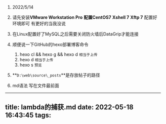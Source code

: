 1. 2022/5/14
2. 请先安装**VMware Workstation Pro**
           **配置CentOS7**
           **Xshell 7**
           **Xftp 7**
    配置好环境即可 有更好的当我没说

3. 在Linux配置好了MySQL之后需要关闭防火墙后DataGrip才能连接

4. 顺便说一下GitHub的hexo部署博客命令
    1. hexo cl && hexo g && hexo d `相当于上传`
    2. hexo d                       `相当于上传`
    3. hexo s                       `预览`
5. **`D:\web\source\_posts`**是存放帖子的路径
6. md语法 写在文件最前面

---
title: lambda的捕获.md
date: 2022-05-18 16:43:45
tags:
---
